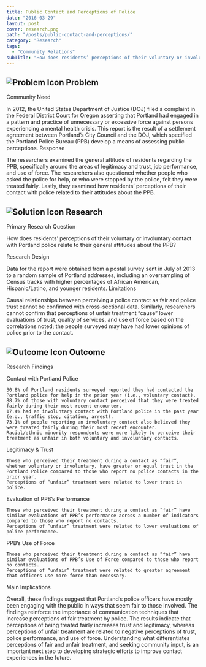 ```yaml
---
title: Public Contact and Perceptions of Police
date: "2016-03-29"
layout: post
cover: research.png
path: "/posts/public-contact-and-perceptions/"
category: "Research"
tags:
  - "Community Relations"
subTitle: "How does residents’ perceptions of their voluntary or involuntary contact with Portland police relate to their general attitudes about the PPB?"
---
```

## ![Problem Icon](https://github.com/google/material-design-icons/raw/master/alert/1x_web/ic_error_outline_black_48dp.png "Problem") Problem

Community Need

In 2012, the United States Department of Justice (DOJ) filed a complaint in the Federal District Court for Oregon asserting that Portland had engaged in a pattern and practice of unnecessary or excessive force against persons experiencing a mental health crisis. This report is the result of a settlement agreement between Portland’s City Council and the DOJ, which specified the Portland Police Bureau (PPB) develop a means of assessing public perceptions.
Response

The researchers examined the general attitude of residents regarding the PPB, specifically around the areas of legitimacy and trust, job performance, and use of force. The researchers also questioned whether people who asked the police for help, or who were stopped by the police, felt they were treated fairly. Lastly, they examined how residents’ perceptions of their contact with police related to their attitudes about the PPB.

## ![Solution Icon](https://github.com/google/material-design-icons/raw/master/action/1x_web/ic_lightbulb_outline_black_48dp.png "Solution") Research

Primary Research Question

How does residents’ perceptions of their voluntary or involuntary contact with Portland police relate to their general attitudes about the PPB?

Research Design

Data for the report were obtained from a postal survey sent in July of 2013 to a random sample of Portland addresses, including an oversampling of Census tracks with higher percentages of African American, Hispanic/Latino, and younger residents.
Limitations

Causal relationships between perceiving a police contact as fair and police trust cannot be confirmed with cross-sectional data. Similarly, researchers cannot confirm that perceptions of unfair treatment “cause” lower evaluations of trust, quality of services, and use of force based on the correlations noted; the people surveyed may have had lower opinions of police prior to the contact. 

## ![Outcome Icon](https://github.com/google/material-design-icons/raw/master/action/1x_web/ic_view_list_black_48dp.png "Outcome") Outcome

Research Findings

Contact with Portland Police

    30.8% of Portland residents surveyed reported they had contacted the Portland police for help in the prior year (i.e., voluntary contact).
    88.7% of those with voluntary contact perceived that they were treated fairly during their most recent encounter.
    17.4% had an involuntary contact with Portland police in the past year (e.g., traffic stop, citation, arrest).
    73.1% of people reporting an involuntary contact also believed they were treated fairly during their most recent encounter.
    Racial/ethnic minority respondents were more likely to perceive their treatment as unfair in both voluntary and involuntary contacts.

Legitimacy & Trust

    Those who perceived their treatment during a contact as “fair”, whether voluntary or involuntary, have greater or equal trust in the Portland Police compared to those who report no police contacts in the prior year.
    Perceptions of “unfair” treatment were related to lower trust in police.

Evaluation of PPB’s Performance

    Those who perceived their treatment during a contact as “fair” have similar evaluations of PPB’s performance across a number of indicators compared to those who report no contacts.
    Perceptions of “unfair” treatment were related to lower evaluations of police performance.

PPB’s Use of Force

    Those who perceived their treatment during a contact as “fair” have similar evaluations of PPB’s Use of Force compared to those who report no contacts.
    Perceptions of “unfair” treatment were related to greater agreement that officers use more force than necessary.

Main Implications

Overall, these findings suggest that Portland’s police officers have mostly been engaging with the public in ways that seem fair to those involved. The findings reinforce the importance of communication techniques that increase perceptions of fair treatment by police. The results indicate that perceptions of being treated fairly increases trust and legitimacy, whereas perceptions of unfair treatment are related to negative perceptions of trust, police performance, and use of force. Understanding what differentiates perceptions of fair and unfair treatment, and seeking community input, is an important next step to developing strategic efforts to improve contact experiences in the future.

